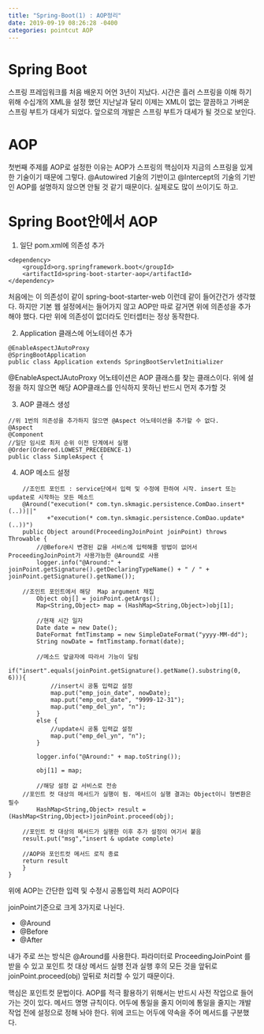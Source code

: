 ```yaml
---
title: "Spring-Boot(1) : AOP정리"
date: 2019-09-19 08:26:28 -0400
categories: pointcut AOP
---
```

# Spring Boot

스프링 프레임워크를 처음 배운지 어언 3년이 지났다. 시간은 흘러 스프링을 이해 하기 위해 수십개의 XML을 설정 했던 지난날과 달리 이제는 XML이 없는 깔끔하고 가벼운 스프링 부트가 대세가 되었다. 앞으로의 개발은 스프링 부트가 대세가 될 것으로 보인다.

# AOP

첫번째 주제를 AOP로 설정한 이유는 AOP가 스프링의 핵심이자 지금의 스프링을 있게한 기술이기 때문에 그렇다. @Autowired 기술의 기반이고 @Intercept의 기술의 기반인 AOP를 설명하지 않으면 안될 것 같기 때문이다. 실제로도 많이 쓰이기도 하고.

# Spring Boot안에서 AOP

1. 일단 pom.xml에 의존성 추가
```{.xml}
<dependency>
	<groupId>org.springframework.boot</groupId>
	<artifactId>spring-boot-starter-aop</artifactId>
</dependency>
```

처음에는 이 의존성이 같이 spring-boot-starter-web 이런데 같이 들어간건가 생각했다.
하지만 기본 웹 설정에서는 들어가지 않고 AOP만 따로 갈거면 위에 의존성을 추가해야 했다.
다만 위에 의존성이 없더라도 인터셉터는 정상 동작한다.

2. Application 클래스에 어노테이션 추가
```{.java}
@EnableAspectJAutoProxy
@SpringBootApplication
public class Application extends SpringBootServletInitializer
```

@EnableAspectJAutoProxy 어노테이션은 AOP 클래스를 찾는 클래스이다. 
위에 설정을 하지 않으면 해당 AOP클래스를 인식하지 못하닌 반드시 먼저 추가할 것

3. AOP 클래스 생성
```{.java}
//위 1번의 의존성을 추가하지 않으면 @Aspect 어노테이션을 추가할 수 없다.
@Aspect
@Component
//일단 임시로 최저 순위 이전 단계에서 실행
@Order(Ordered.LOWEST_PRECEDENCE-1)
public class SimpleAspect {
```

4. AOP 메소드 설정
```{.java}
	//조인트 포인트 : service단에서 입력 및 수정에 한하여 시작. insert 또는 update로 시작하는 모든 메소드
	@Around("execution(* com.tyn.skmagic.persistence.ComDao.insert*(..))||"
		   +"execution(* com.tyn.skmagic.persistence.ComDao.update*(..))")
	public Object around(ProceedingJoinPoint joinPoint) throws Throwable {
		//@Before시 변경된 값을 서비스에 입력해줄 방법이 없어서 ProceedingJoinPoint가 사용가능한 @Around로 사용
		logger.info("@Around:" + joinPoint.getSignature().getDeclaringTypeName() + " / " + joinPoint.getSignature().getName());
		
    //조인트 포인트에서 해당  Map argument 채집
		Object obj[] = joinPoint.getArgs();
		Map<String,Object> map = (HashMap<String,Object>)obj[1];
		
		//현재 시간 일자
		Date date = new Date();
		DateFormat fmtTimstamp = new SimpleDateFormat("yyyy-MM-dd");
		String nowDate = fmtTimstamp.format(date);
		
		//메소드 앞글자에 따라서 기능이 달림
		if("insert".equals(joinPoint.getSignature().getName().substring(0, 6))){
			//insert시 공통 입력값 설정
			map.put("emp_join_date", nowDate);
			map.put("emp_out_date", "9999-12-31");
			map.put("emp_del_yn", "n");
		}
		else {
			//update시 공통 입력값 설정
			map.put("emp_del_yn", "n");
		}
		
		logger.info("@Around:" + map.toString());
		
		obj[1] = map;
		
		//해당 설정 값 서비스로 전송
    //포인트 컷 대상의 메서드가 실행이 됨. 메서드이 실행 결과는 Object이니 형변환은 필수
		HashMap<String,Object> result = (HashMap<String,Object>)joinPoint.proceed(obj);	
    
    //포인트 컷 대상의 메서드가 실행한 이후 추가 설정이 여기서 붙음
    result.put("msg","insert & update complete)
    
    //AOP와 포인트컷 메서드 로직 종료
    return result
	}
}
```

위에 AOP는 간단한 입력 및 수정시 공통입력 처리 AOP이다

joinPoint기준으로 크게 3가지로 나뉜다.
+ @Around 
+ @Before
+ @After 

내가 주로 쓰는 방식은 @Around를 사용한다. 파라미터로 ProceedingJoinPoint 를 받을 수 있고 포인트 컷 대상 메서드 실행 전과 실행 후의 모든 것을
앞뒤로 joinPoint.proceed(obj) 앞뒤로 처리할 수 있기 때문이다. 

핵심은 포인트컷 문법이다. AOP를 적극 활용하기 위해서는 반드시 사전 작업으로 들어가는 것이 있다. 메서드 명명 규칙이다. 
어두에 통일을 줄지 어미에 통일을 줄지는 개발 작업 전에 설정으로 정해 놔야 한다. 위에 코드는 어두에 약속을 주어 메서드를 구분했다.
